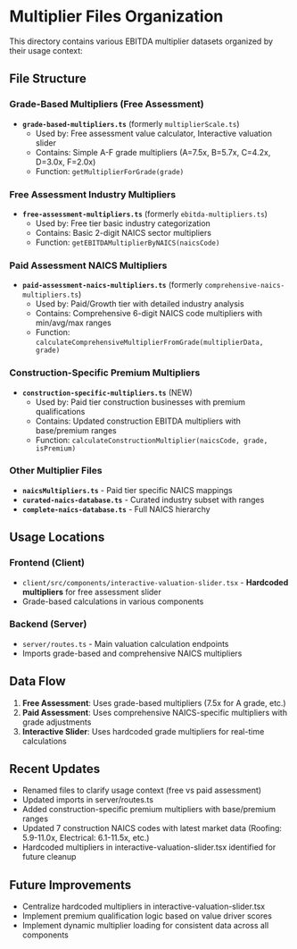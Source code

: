 # Multiplier Files Organization

This directory contains various EBITDA multiplier datasets organized by their usage context:

## File Structure

### Grade-Based Multipliers (Free Assessment)
- **`grade-based-multipliers.ts`** (formerly `multiplierScale.ts`)
  - Used by: Free assessment value calculator, Interactive valuation slider
  - Contains: Simple A-F grade multipliers (A=7.5x, B=5.7x, C=4.2x, D=3.0x, F=2.0x)
  - Function: `getMultiplierForGrade(grade)`

### Free Assessment Industry Multipliers
- **`free-assessment-multipliers.ts`** (formerly `ebitda-multipliers.ts`)
  - Used by: Free tier basic industry categorization
  - Contains: Basic 2-digit NAICS sector multipliers
  - Function: `getEBITDAMultiplierByNAICS(naicsCode)`

### Paid Assessment NAICS Multipliers
- **`paid-assessment-naics-multipliers.ts`** (formerly `comprehensive-naics-multipliers.ts`)
  - Used by: Paid/Growth tier with detailed industry analysis
  - Contains: Comprehensive 6-digit NAICS code multipliers with min/avg/max ranges
  - Function: `calculateComprehensiveMultiplierFromGrade(multiplierData, grade)`

### Construction-Specific Premium Multipliers
- **`construction-specific-multipliers.ts`** (NEW)
  - Used by: Paid tier construction businesses with premium qualifications
  - Contains: Updated construction EBITDA multipliers with base/premium ranges
  - Function: `calculateConstructionMultiplier(naicsCode, grade, isPremium)`

### Other Multiplier Files
- **`naicsMultipliers.ts`** - Paid tier specific NAICS mappings
- **`curated-naics-database.ts`** - Curated industry subset with ranges
- **`complete-naics-database.ts`** - Full NAICS hierarchy

## Usage Locations

### Frontend (Client)
- `client/src/components/interactive-valuation-slider.tsx` - **Hardcoded multipliers** for free assessment slider
- Grade-based calculations in various components

### Backend (Server)
- `server/routes.ts` - Main valuation calculation endpoints
- Imports grade-based and comprehensive NAICS multipliers

## Data Flow
1. **Free Assessment**: Uses grade-based multipliers (7.5x for A grade, etc.)
2. **Paid Assessment**: Uses comprehensive NAICS-specific multipliers with grade adjustments
3. **Interactive Slider**: Uses hardcoded grade multipliers for real-time calculations

## Recent Updates
- Renamed files to clarify usage context (free vs paid assessment)
- Updated imports in server/routes.ts
- Added construction-specific premium multipliers with base/premium ranges
- Updated 7 construction NAICS codes with latest market data (Roofing: 5.9-11.0x, Electrical: 6.1-11.5x, etc.)
- Hardcoded multipliers in interactive-valuation-slider.tsx identified for future cleanup

## Future Improvements
- Centralize hardcoded multipliers in interactive-valuation-slider.tsx
- Implement premium qualification logic based on value driver scores
- Implement dynamic multiplier loading for consistent data across all components